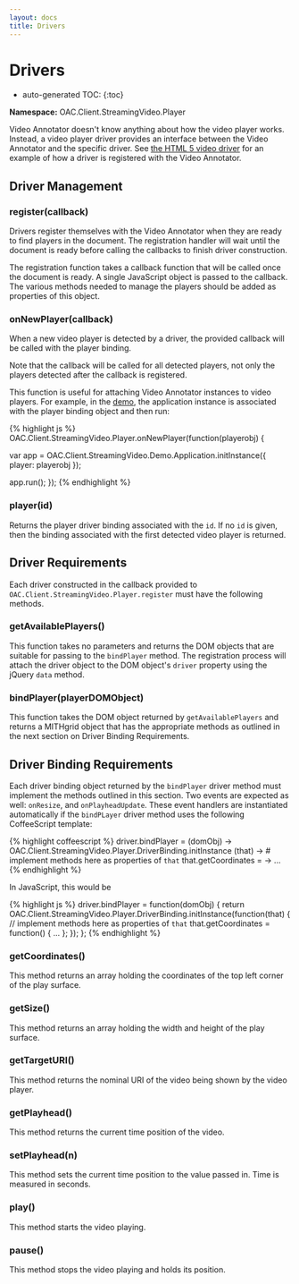 ```yaml
---
layout: docs
title: Drivers
---
```

# Drivers

* auto-generated TOC:
{:toc}

**Namespace:** OAC.Client.StreamingVideo.Player

Video Annotator doesn't know anything about how the video player works. Instead, a video player driver provides an interface
between the Video Annotator and the specific driver. 
See [the HTML 5 video driver](/OACVideoAnnotator/code/src/drivers/html5.coffee.html) for an example of how a driver 
is registered with the Video Annotator.

## Driver Management


### register(callback)

Drivers register themselves with the Video Annotator when they are ready to find players in the document. The registration
handler will wait until the document is ready before calling the callbacks to finish driver construction.

The registration function takes a callback function that will be called once the document is ready. A single JavaScript
object is passed to the callback. The various methods needed to manage the players should be added as properties of this
object.

### onNewPlayer(callback)

When a new video player is detected by a driver, the provided callback will be called with the player binding.

Note that the callback will be called for all detected players, not only the players detected after the callback is
registered.

This function is useful for attaching Video Annotator instances to video players. For example, in the
[demo](/OACVideoAnnotator/demo.html), the application instance is associated with the player binding object
and then run:

{% highlight js %}
OAC.Client.StreamingVideo.Player.onNewPlayer(function(playerobj) {

  var app = OAC.Client.StreamingVideo.Demo.Application.initInstance({
    player: playerobj
  });

  app.run();
});
{% endhighlight %}

### player(id)

Returns the player driver binding associated with the `id`. If no `id` is given, then the binding associated with the
first detected video player is returned.

## Driver Requirements

Each driver constructed in the callback provided to `OAC.Client.StreamingVideo.Player.register` must have the following
methods.

### getAvailablePlayers()

This function takes no parameters and returns the DOM objects that are suitable for passing to the
`bindPlayer` method. The registration process will attach the driver object to the DOM object's
`driver` property using the jQuery `data` method.

### bindPlayer(playerDOMObject)

This function takes the DOM object returned by `getAvailablePlayers` and returns a MITHgrid object that
has the appropriate methods as outlined in the next section on Driver Binding Requirements.

## Driver Binding Requirements

Each driver binding object returned by the `bindPlayer` driver method must implement the methods outlined in this section.
Two events are expected as well: `onResize`, and `onPlayheadUpdate`. These event handlers are instantiated automatically
if the `bindPLayer` driver method uses the following CoffeeScript template:

{% highlight coffeescript %}
driver.bindPlayer = (domObj) ->
  OAC.Client.StreamingVideo.Player.DriverBinding.initInstance (that) ->
    # implement methods here as properties of `that`
    that.getCoordinates = -> ...
{% endhighlight %}

In JavaScript, this would be

{% highlight js %}
driver.bindPlayer = function(domObj) {
  return OAC.Client.StreamingVideo.Player.DriverBinding.initInstance(function(that) {
    // implement methods here as properties of `that`
    that.getCoordinates = function() { ... };
  });
};
{% endhighlight %}

### getCoordinates()

This method returns an array holding the coordinates of the top left corner of the play surface.

### getSize()

This method returns an array holding the width and height of the play surface.

### getTargetURI()

This method returns the nominal URI of the video being shown by the video player.

### getPlayhead()

This method returns the current time position of the video.

### setPlayhead(n)

This method sets the current time position to the value passed in. Time is measured in seconds.

### play()

This method starts the video playing.

### pause()

This method stops the video playing and holds its position.
